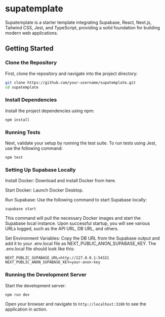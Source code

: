 # supatemplate
Supatemplate is a starter template integrating Supabase, React, Next.js, Tailwind CSS, Jest, and TypeScript, providing a solid foundation for building modern web applications.

## Getting Started

### Clone the Repository
First, clone the repository and navigate into the project directory:

```bash
git clone https://github.com/your-username/supatemplate.git
cd supatemplate
```

### Install Dependencies
Install the project dependencies using npm:

```
npm install
```

### Running Tests
Next, validate your setup by running the test suite. To run tests using Jest, use the following command:

```
npm test
```

### Setting Up Supabase Locally
Install Docker: Download and install Docker from here.

Start Docker: Launch Docker Desktop.

Run Supabase: Use the following command to start Supabase locally:

```
supabase start
```

This command will pull the necessary Docker images and start the Supabase local instance. Upon successful startup, you will see various URLs logged, such as the API URL, DB URL, and others.

Set Environment Variables: Copy the DB URL from the Supabase output and add it to your .env.local file as NEXT_PUBLIC_ANON_SUPABASE_KEY. The .env.local file should look like this:

```
NEXT_PUBLIC_SUPABASE_URL=http://127.0.0.1:54321
NEXT_PUBLIC_ANON_SUPABASE_KEY=your-anon-key
```

### Running the Development Server
Start the development server:

```
npm run dev
```

Open your browser and navigate to `http://localhost:3100` to see the application in action.

